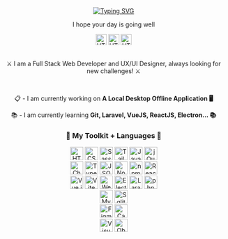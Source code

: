 <!--- 👋 Hi, I’m @rossinline
- 👀 I’m interested in ...
- 🌱 I’m currently learning ...
- 💞️ I’m looking to collaborate on ...
- 📫 How to reach me ...
- 😄 Pronouns: ...
- ⚡ Fun fact: ...-->
<div align="center">
<a href="https://git.io/typing-svg"><img src="https://readme-typing-svg.demolab.com?font=Fira+Code&size=30&pause=1000&color=00CCFF&center=true&random=false&width=450&lines=%F0%9F%91%8B+Hi+there%2C+I'm+Ross!+%F0%9F%91%8B" alt="Typing SVG" /></a>
 <p>I hope your day is going well</p>
 
<div align="center">
<a href="mailTo:rossgraycontact@gmail.com" target"_blank"><img width="auto" height="25" src="https://img.shields.io/badge/Gmail-D14836?style=for-the-badge&logo=gmail&logoColor=white" alt="HTML" title="HTML"/></a>
<a href="https://linkedin.com/in/ross-gray-8951b7260" target"_blank"><img width="auto" height="25" src="https://img.shields.io/badge/LinkedIn-0077B5?style=for-the-badge&logo=linkedin&logoColor=white" alt="HTML" title="HTML"/></a>
<a href="https://rossinline.github.io/ross-gray-portfolio/" target"_blank"><img width="auto" height="25" src="https://img.shields.io/badge/Portfolio-255E63?style=for-the-badge&logo=About.me&logoColor=white" alt="HTML" title="HTML"/></a>
</div><br>

<p>⚔ I am a Full Stack Web Developer and UX/UI Designer, always looking for new challenges! ⚔</p><br>

<p>📋 - I am currently working on <b>A Local Desktop Offline Application 🖥</b></p>

<p>📚 - I am currently learning <b>Git, Laravel, VueJS, ReactJS, Electron... 📚</b></p>



  <h3>🧰 My Toolkit + Languages 🧰</h3>
	<img width="auto" height="30" src="https://img.shields.io/badge/HTML5-E34F26?style=for-the-badge&logo=html5&logoColor=white" alt="HTML" title="HTML"/>
	<img width="auto" height="30" src="https://img.shields.io/badge/CSS3-1572B6?style=for-the-badge&logo=css3&logoColor=white" alt="CSS" title="CSS"/>
	<img width="auto" height="30" src="https://img.shields.io/badge/Sass-CC6699?style=for-the-badge&logo=sass&logoColor=white" alt="Sass" title="Sass"/>
	<img width="auto" height="30" src="https://img.shields.io/badge/Tailwind_CSS-38B2AC?style=for-the-badge&logo=tailwind-css&logoColor=white" alt="Tailwind CSS" title="Tailwind CSS"/>
	<img width="auto" height="30" src="https://img.shields.io/badge/JavaScript-323330?style=for-the-badge&logo=javascript&logoColor=F7DF1E" alt="JavaScript" title="JavaScript"/>
 <img width="auto" height="30" src="https://img.shields.io/badge/jQuery-0769AD?style=for-the-badge&logo=jquery&logoColor=white" alt="jQuery" title="jQuery"/><br>
	<img width="auto" height="30" src="https://img.shields.io/badge/Chart%20js-FF6384?style=for-the-badge&logo=chartdotjs&logoColor=white" alt="ChartJS" title="ChartJS"/>
	<img width="auto" height="30" src="https://img.shields.io/badge/TypeScript-007ACC?style=for-the-badge&logo=typescript&logoColor=white" alt="TypeScript" title="TypeScript"/>
	<img width="auto" height="30" src="https://img.shields.io/badge/json-5E5C5C?style=for-the-badge&logo=json&logoColor=white" alt="JSON" title="JSON"/>
	<img width="auto" height="30" src="https://img.shields.io/badge/Node%20js-339933?style=for-the-badge&logo=nodedotjs&logoColor=white" alt="Node.js" title="Node.js"/>
	<img width="auto" height="30" src="https://img.shields.io/badge/npm-CB3837?style=for-the-badge&logo=npm&logoColor=white" alt="npm" title="npm"/>
 <img width="auto" height="30" src="https://img.shields.io/badge/React-20232A?style=for-the-badge&logo=react&logoColor=61DAFB" alt="React" title="React"/><br>
	<img width="auto" height="30" src="https://img.shields.io/badge/Vue%20js-35495E?style=for-the-badge&logo=vuedotjs&logoColor=4FC08D" alt="Vue.js" title="Vue.js"/>
	<img width="auto" height="30" src="https://img.shields.io/badge/Vite-B73BFE?style=for-the-badge&logo=vite&logoColor=FFD62E" alt="Vite" title="Vite"/>
 <img width="auto" height="30" src="https://img.shields.io/badge/Webpack-8DD6F9?style=for-the-badge&logo=Webpack&logoColor=white" alt="Webpack" title="Webpack"/>
 	<img width="auto" height="30" src="https://img.shields.io/badge/Electron-2B2E3A?style=for-the-badge&logo=electron&logoColor=9FEAF9" alt="Electron title="Electron"/<br>
	<img width="auto" height="30" src="https://img.shields.io/badge/Laravel-FF2D20?style=for-the-badge&logo=laravel&logoColor=white" alt="Laravel" title="Laravel"/>
	<img width="auto" height="30" src="https://img.shields.io/badge/PHP-777BB4?style=for-the-badge&logo=php&logoColor=white" alt="php" title="php"/><br>
 	<img width="auto" height="30" src="https://img.shields.io/badge/MySQL-005C84?style=for-the-badge&logo=mysql&logoColor=white" alt="MySQL" title="MySQL"/>
  	<img width="auto" height="30" src="https://img.shields.io/badge/Sqlite-003B57?style=for-the-badge&logo=sqlite&logoColor=white" alt="Sqlite" title="Sqlite"/><br>
	<img width="auto" height="30" src="https://img.shields.io/badge/Figma-F24E1E?style=for-the-badge&logo=figma&logoColor=white" alt="Figma" title="Figma"/>
	<img width="auto" height="30" src="https://img.shields.io/badge/Canva-%2300C4CC.svg?&style=for-the-badge&logo=Canva&logoColor=white" alt="Canva" title="Canva"/><br>
	<img width="auto" height="30" src="https://img.shields.io/badge/VSCode-0078D4?style=for-the-badge&logo=visual%20studio%20code&logoColor=white" alt="Visual Studio Code" title="Visual Studio Code"/>
	<img width="auto" height="30" src="https://img.shields.io/badge/Obsidian-483699?style=for-the-badge&logo=Obsidian&logoColor=white" alt="Obsidian" title="Obsidian"/>
 <br><br>
 
 <!--Add contributions you feel you shown be preseneting in your README, and do not release github data until you have something to show, placeholder is current link for contributions-->
<!--
<h3>🤝 My Contributions 🤝</h3><br>
<a href="#">
  <img height=120 align="center" src="https://github-readme-stats.vercel.app/api/pin/?username=rossinline&repo=github-readme-stats&show_icons=true&theme=transparent&border_radius=8&title_color=00CCFF&text_color=FFFFFF&icon_color=008080&rank_icon=percentile&ring_color=00CCFF" />
</a>
<a href="#">
  <img height=120 align="center" src="https://github-readme-stats.vercel.app/api/pin/?username=rossinline&repo=github-readme-stats&show_icons=true&theme=transparent&border_radius=8&title_color=00CCFF&text_color=FFFFFF&icon_color=008080&rank_icon=percentile&ring_color=00CCFF" />
</a>
--
<h3>📊 My GitHub Data 📊</h3><br>
<a href="#">
  <img height=200 align="center" src="https://github-readme-stats.vercel.app/api?username=rossinline&show_icons=true&theme=transparent&border_radius=8&title_color=00CCFF&text_color=FFFFFF&icon_color=008080&rank_icon=percentile&ring_color=00CCFF" />
</a>
<a href="#">
  <img height=200 align="center" src="https://github-readme-stats.vercel.app/api/top-langs?username=rossinline&layout=compact&langs_count=8&card_width=320&theme=transparent&border_radius=8&title_color=00CCFF&text_color=FFFFFF" />
</a>
-->

</div>


<!---
rossinline/rossinline is a ✨ special ✨ repository because its `README.md` (this file) appears on your GitHub profile.
You can click the Preview link to take a look at your changes.
--->
